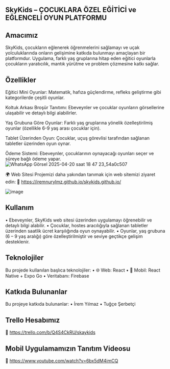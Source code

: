 ## SkyKids – ÇOCUKLARA ÖZEL EĞİTİCİ ve EĞLENCELİ OYUN PLATFORMU

## Amacımız

SkyKids, çocukların eğlenerek öğrenmelerini sağlamayı ve uçak yolculuklarında onların gelişimine katkıda bulunmayı amaçlayan bir platformdur. Uygulama, farklı yaş gruplarına hitap eden eğitici oyunlarla çocukların yaratıcılık, mantık yürütme ve problem çözmesine katkı sağlar.

## Özellikler

Eğitici Mini Oyunlar: Matematik, hafıza güçlendirme, refleks geliştirme gibi kategorilerde çeşitli oyunlar.

Koltuk Arkası Broşür Tanıtımı: Ebeveynler ve çocuklar oyunların görsellerine ulaşabilir ve detaylı bilgi alabilirler.

Yaş Grubuna Göre Oyunlar: Farklı yaş gruplarına yönelik özelleştirilmiş oyunlar (özellikle 6-9 yaş arası çocuklar için).

Tablet Üzerinden Oyun: Çocuklar, uçuş görevlisi tarafından sağlanan tabletler üzerinden oyun oynar.

Ödeme Sistemi: Ebeveynler, çocuklarının oynayacağı oyunları seçer ve süreye bağlı ödeme yapar.
                                     ![WhatsApp Görsel 2025-04-20 saat 18 47 23_54a0c507](https://github.com/user-attachments/assets/30b72e54-4eef-474d-8bd0-7f1bc1eeb884)


🌍 Web Sitesi
Projemizi daha yakından tanımak için web sitemizi ziyaret edin:
🔗 https://iremnurylmz.github.io/skykids.github.io/

![image](https://github.com/user-attachments/assets/cba49bd4-fc62-4a3e-8af5-dbb52ff8b41f)



## Kullanım
•	Ebeveynler, SkyKids web sitesi üzerinden uygulamayı öğrenebilir ve detaylı bilgi alabilir.
•	Çocuklar, hostes aracılığıyla sağlanan tabletler üzerinden saatlik ücret karşılığında oyun oynayabilir.
•	Oyunlar, yaş grubuna (6 – 9 yaş aralığı) göre özelleştirilmiştir ve seviye geçtikçe gelişim desteklenir.

## Teknolojiler
Bu projede kullanılan başlıca teknolojiler:
•	🌐 Web: React
•	📱 Mobil: React Native + Expo Go
•	 Veritabanı: Firebase

## Katkıda Bulunanlar
Bu projeye katkıda bulunanlar:
•	İrem Yılmaz
•	 Tuğçe Şerbetçi

## Trello Hesabımız
🔗 https://trello.com/b/Q4S4CkRU/skaykids

## Mobil Uygulamamızın Tanıtım Videosu
 🔗 https://www.youtube.com/watch?v=6bx5dM4imCQ
